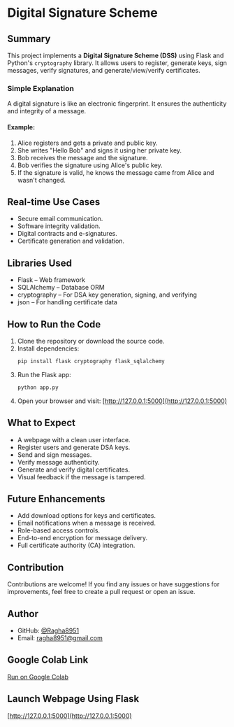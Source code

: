 # Digital Signature Scheme

## Summary
This project implements a **Digital Signature Scheme (DSS)** using Flask and Python's `cryptography` library. It allows users to register, generate keys, sign messages, verify signatures, and generate/view/verify certificates.

### Simple Explanation
A digital signature is like an electronic fingerprint. It ensures the authenticity and integrity of a message.

#### Example:
1. Alice registers and gets a private and public key.
2. She writes "Hello Bob" and signs it using her private key.
3. Bob receives the message and the signature.
4. Bob verifies the signature using Alice's public key.
5. If the signature is valid, he knows the message came from Alice and wasn't changed.

## Real-time Use Cases
- Secure email communication.
- Software integrity validation.
- Digital contracts and e-signatures.
- Certificate generation and validation.

## Libraries Used
- Flask – Web framework
- SQLAlchemy – Database ORM
- cryptography – For DSA key generation, signing, and verifying
- json – For handling certificate data

## How to Run the Code
1. Clone the repository or download the source code.
2. Install dependencies:
   ```bash
   pip install flask cryptography flask_sqlalchemy
   ```
3. Run the Flask app:
   ```bash
   python app.py
   ```
4. Open your browser and visit:
   [http://127.0.0.1:5000](http://127.0.0.1:5000)

## What to Expect
- A webpage with a clean user interface.
- Register users and generate DSA keys.
- Send and sign messages.
- Verify message authenticity.
- Generate and verify digital certificates.
- Visual feedback if the message is tampered.

## Future Enhancements
- Add download options for keys and certificates.
- Email notifications when a message is received.
- Role-based access controls.
- End-to-end encryption for message delivery.
- Full certificate authority (CA) integration.

## Contribution
Contributions are welcome! If you find any issues or have suggestions for improvements, feel free to create a pull request or open an issue.

## Author
- GitHub: [@Ragha8951](https://github.com/Ragha8951)
- Email: ragha8951@gmail.com

## Google Colab Link
[Run on Google Colab](https://colab.research.google.com/drive/1qvsRfLlnSTD4EO1_XSN6c8PH6Ojy5Foh?usp=sharing)

## Launch Webpage Using Flask
[http://127.0.0.1:5000](http://127.0.0.1:5000)

